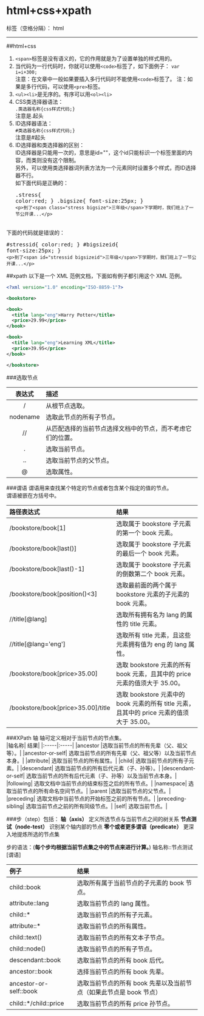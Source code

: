 # html+css+xpath

标签（空格分隔）： html

---
##html+css
1. `<span>`标签是没有语义的，它的作用就是为了设置单独的样式用的。
2. 当代码为一行代码时，你就可以使用`<code>`标签了，如下面例子：
<code>var i=i+300;</code>  
注意：在文章中一般如果要插入多行代码时不能使用`<code>`标签了。
注：如果是多行代码，可以使用`<pre>`标签。
3. `<ul><li>`是无序的。有序可以用`<ol><li>`
4. CSS类选择器语法：<br /><code>.类选器名称{css样式代码;}</code><br />注意是.起头
5. ID选择器语法：<br /><code>#类选器名称{css样式代码;}</code><br />注意是#起头
6. ID选择器和类选择器的区别：<br />ID选择器是只能用一次的，意思是id=""，这个id只能标识一个标签里面的内容，而类则没有这个限制。<br />另外，可以使用类选择器词列表方法为一个元素同时设置多个样式，而ID选择器不行。<br />如下面代码是正确的：<pre>.stress{
    color:red;
}
.bigsize{
    font-size:25px;
}
`<p>到了<span class="stress bigsize">三年级</span>下学期时，我们班上了一节公开课...</p>`</pre>

<br />下面的代码就是错误的：<pre>#stressid{
    color:red;
}
\#bigsizeid{
    font-size:25px;
}
`<p>到了<span id="stressid bigsizeid">三年级</span>下学期时，我们班上了一节公开课...</p>` </pre>

##xpath
以下是一个 XML 范例文档，下面如有例子都引用这个 XML 范例。
```xml
<?xml version="1.0" encoding="ISO-8859-1"?>

<bookstore>

<book>
  <title lang="eng">Harry Potter</title>
  <price>29.99</price>
</book>

<book>
  <title lang="eng">Learning XML</title>
  <price>39.95</price>
</book>

</bookstore>
```
###选取节点

| 表达式   |          描述          |   
|:------:|         :-----            |  
|/       |从根节点选取。|
|nodename|选取此节点的所有子节点。|
|//|从匹配选择的当前节点选择文档中的节点，而不考虑它们的位置。|
|.|选取当前节点。|
|..|选取当前节点的父节点。|
|@|选取属性。|	

###谓语
谓语用来查找某个特定的节点或者包含某个指定的值的节点。  
谓语被嵌在方括号中。  


| 路径表达式   | 结果      |
| :-------| :-----|
|/bookstore/book[1]|选取属于 bookstore 子元素的第一个 book 元素。|
|/bookstore/book[last()]|	选取属于 bookstore 子元素的最后一个 book 元素。|
|/bookstore/book[last()-1]|	选取属于 bookstore 子元素的倒数第二个 book 元素。|
|/bookstore/book[position()<3]|	选取最前面的两个属于 bookstore 元素的子元素的 book 元素。|
|//title[@lang]	|选取所有拥有名为 lang 的属性的 title 元素。|
|//title[@lang='eng']|	选取所有 title 元素，且这些元素拥有值为 eng 的 lang 属性。|
|/bookstore/book[price>35.00]|	选取 bookstore 元素的所有 book 元素，且其中的 price 元素的值须大于 35.00。|
|/bookstore/book[price>35.00]/title	|选取 bookstore 元素中的 book 元素的所有 title 元素，且其中的 price 元素的值须大于 35.00。|

###XPath 轴
轴可定义相对于当前节点的节点集。  
|轴名称|	结果|
|:-----|:-----|
|ancestor	|选取当前节点的所有先辈（父、祖父等）。|
|ancestor-or-self|	选取当前节点的所有先辈（父、祖父等）以及当前节点本身。|
|attribute|	选取当前节点的所有属性。|
|child|	选取当前节点的所有子元素。|
|descendant|	选取当前节点的所有后代元素（子、孙等）。|
|descendant-or-self|	选取当前节点的所有后代元素（子、孙等）以及当前节点本身。|
|following|	选取文档中当前节点的结束标签之后的所有节点。|
|namespace|	选取当前节点的所有命名空间节点。|
|parent	|选取当前节点的父节点。|
|preceding|	选取文档中当前节点的开始标签之前的所有节点。|
|preceding-sibling|	选取当前节点之前的所有同级节点。|
|self|	选取当前节点。|


###步（step）包括：
**轴（axis）**
定义所选节点与当前节点之间的树关系
**节点测试（node-test）**
识别某个轴内部的节点
**零个或者更多谓语（predicate）**
更深入地提炼所选的节点集  

步的语法：(**每个步均根据当前节点集之中的节点来进行计算。**)
轴名称::节点测试[谓语]

|例子|	结果|
|:---|:-----|
|child::book|	选取所有属于当前节点的子元素的 book 节点。|
|attribute::lang|	选取当前节点的 lang 属性。|
|child::*	|选取当前节点的所有子元素。|
|attribute::*	|选取当前节点的所有属性。|
|child::text()	|选取当前节点的所有文本子节点。|
|child::node()	|选取当前节点的所有子节点。|
|descendant::book	|选取当前节点的所有 book 后代。|
|ancestor::book	|选择当前节点的所有 book 先辈。|
|ancestor-or-self::book|	选取当前节点的所有 book 先辈以及当前节点（如果此节点是 book 节点）|
|child::*/child::price	|选取当前节点的所有 price 孙节点。|


